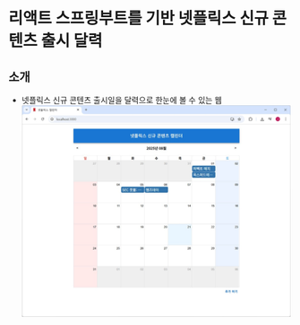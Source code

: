 # 리액트 스프링부트를 기반 넷플릭스 신규 콘텐츠 출시 달력

## 소개

- 넷플릭스 신규 콘텐츠 출시일을 달력으로 한눈에 볼 수 있는 웹   
![image](./readme_imgs/001.jpg)